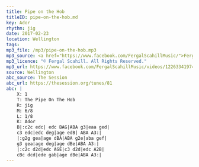```yaml
---
title: Pipe on the Hob
titleID: pipe-on-the-hob.md
key: Ador
rhythm: jig
date: 2017-02-23
location: Wellington
tags:
mp3_file: /mp3/pipe-on-the-hob.mp3
mp3_source: <a href="https://www.facebook.com/FergalScahillMusic/">Fergal Scahill</a>, member of <a href="http://www.webanjo3.com/">We Banjo 3</a>
mp3_licence: "© Fergal Scahill. All Rights Reserved."
mp3_url: https://www.facebook.com/FergalScahillMusic/videos/1226334197462913/
source: Wellington
abc_source: The Session
abc_url: https://thesession.org/tunes/81
abc: |
    X: 1
    T: The Pipe On The Hob
    R: jig
    M: 6/8
    L: 1/8
    K: Ador
    B|:c2c edc| edc BAG|ABA g3|eaa ged|
    c3 edc|edc deg|age edB| ABA A3:|
    |:g2g gea|age dBA|ABA g2e|aba gef|
    g3 gea|age deg|age dBe|ABA A3:|
    |:c2c d2d|edc AGE|c3 d2d|edc A2B|
    cBc dcd|ede gab|age dBe|ABA A3:|
---
```

